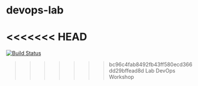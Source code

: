 # devops-lab
<<<<<<< HEAD
=======
[![Build Status](https://travis-ci.com/datnguyen312/devops-lab.svg?branch=dev)](https://travis-ci.com/github/datnguyen312/devops-lab)
>>>>>>> bc96c4fab8492fb43ff580ecd366dd29bffead8d
Lab DevOps Workshop
